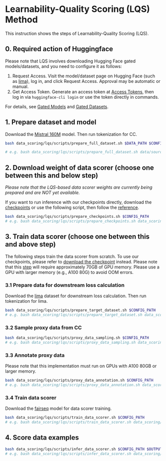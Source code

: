 # Learnability-Quality Scoring (LQS) Method
This instruction shows the steps of Learnability-Quality Scoring (LQS).

## 0. Required action of Huggingface 
Please note that LQS involves downloading Hugging Face gated models/datasets, and you need to configure it as follows:

1. Request Access. Visit the model/dataset page on Hugging Face (such as [lima](https://huggingface.co/datasets/GAIR/lima)), log in, and click Request Access. Approval may be automatic or manual.
2. Get Access Token. Generate an access token at [Access Tokens](https://huggingface.co/settings/tokens), then log in via `huggingface-cli login` or use the token directly in commands.

For details, see [Gated Models](https://huggingface.co/docs/hub/models-gated) and [Gated Datasets](https://huggingface.co/docs/hub/datasets-gated).

## 1. Prepare dataset and model
Download the [Mistral 160M](https://huggingface.co/Data-Selection/BSL-160M) model. Then run tokenization for CC.
```bash
bash data_scoring/lqs/scripts/prepare_full_dataset.sh $DATA_PATH $CONFIG_PATH

# e.g. bash data_scoring/lqs/scripts/prepare_full_dataset.sh data/source-cc-1b.jsonl data_scoring/config/lqs.yaml
```

## 2. Download weight of data scorer (choose one between this and below step)
*Please note that the LQS-based data scorer weights are currently being prepared and are NOT yet available.*

If you want to run inference with our checkpoints directly, download the [checkpoints]() or use the following script, then follow the [reference](#4-score-data-examples).
``` bash
bash data_scoring/lqs/scripts/prepare_checkpoints.sh $CONFIG_PATH
# e.g. bash data_scoring/lqs/scripts/prepare_checkpoints.sh data_scoring/config/lqs.yaml
```

## 3. Train data scorer (choose one between this and above step)
The following steps train the data scorer from scratch. To use our checkpoints, please refer to [download the checkpoint](#2-download-weight-of-data-scorer-choose-one-between-this-and-below-steps) instead. Please note that this [step](#33-annotate-proxy-data) will require approximately 70GB of GPU memory. Please use a GPU with larger memory (e.g., A100 80G) to avoid OOM errors.

### 3.1 Prepare data for downstream loss calculation
Download the [lima](https://huggingface.co/datasets/GAIR/lima) dataset for downstream loss calculation. Then run tokenization for lima.
```bash
bash data_scoring/lqs/scripts/prepare_target_dataset.sh $CONFIG_PATH
# e.g. bash data_scoring/lqs/scripts/prepare_target_dataset.sh data_scoring/config/lqs.yaml
```

### 3.2 Sample proxy data from CC
```bash
bash data_scoring/lqs/scripts/proxy_data_sampling.sh $CONFIG_PATH
# e.g. bash data_scoring/lqs/scripts/proxy_data_sampling.sh data_scoring/config/lqs.yaml
```

### 3.3 Annotate proxy data
Please note that this implementation must run on GPUs with A100 80GB or larger memory.
```bash
bash data_scoring/lqs/scripts/proxy_data_annotation.sh $CONFIG_PATH
# e.g. bash data_scoring/lqs/scripts/proxy_data_annotation.sh data_scoring/config/lqs.yaml
```

### 3.4 Train data scorer
Download the [fairseq](https://huggingface.co/datasets/GAIR/lima) model for data scorer training.
```bash
bash data_scoring/lqs/scripts/train_data_scorer.sh $CONFIG_PATH
# e.g. bash data_scoring/lqs/scripts/train_data_scorer.sh data_scoring/config/lqs.yaml 
```

## 4. Score data examples
```bash
bash data_scoring/lqs/scripts/infer_data_scorer.sh $CONFIG_PATH $OUTPUT_DATA_PATH
# e.g. bash data_scoring/lqs/scripts/infer_data_scorer.sh data_scoring/config/lqs.yaml data/cc/lqs_scored_data.jsonl
```
